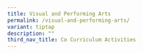 ```yaml
---
title: Visual and Performing Arts
permalink: /visual-and-performing-arts/
variant: tiptap
description: ""
third_nav_title: Co Curriculum Activities
---
```


